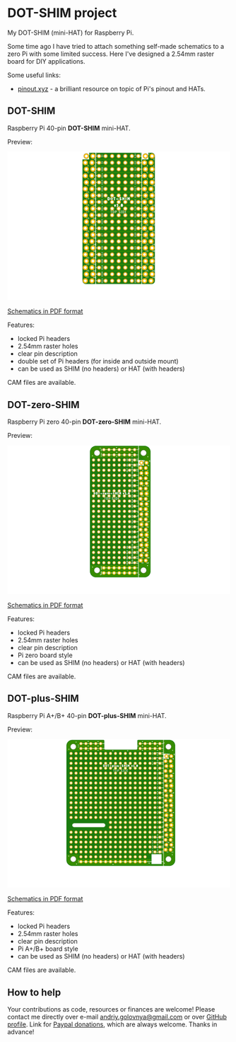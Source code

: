 # DOT-SHIM project

My DOT-SHIM (mini-HAT) for Raspberry Pi.

Some time ago I have tried to attach something self-made schematics to a zero Pi with some limited success.
Here I've designed a 2.54mm raster board for DIY applications.

Some useful links:

- [pinout.xyz](https://pinout.xyz/) - a brilliant resource on topic of Pi's pinout and HATs.

## DOT-SHIM

Raspberry Pi 40-pin **DOT-SHIM** mini-HAT.

Preview:

![DOT-SHIM preview](DOT-SHIM.png)

[Schematics in PDF format](DOT-SHIM.pdf)

Features:

- locked Pi headers
- 2.54mm raster holes
- clear pin description
- double set of Pi headers (for inside and outside mount)
- can be used as SHIM (no headers) or HAT (with headers) 

CAM files are available.

## DOT-zero-SHIM

Raspberry Pi zero 40-pin **DOT-zero-SHIM** mini-HAT.

Preview:

![DOT-zero-SHIM preview](DOT-zero-SHIM.png)

[Schematics in PDF format](DOT-zero-SHIM.pdf)

Features:

- locked Pi headers
- 2.54mm raster holes
- clear pin description
- Pi zero board style
- can be used as SHIM (no headers) or HAT (with headers)

CAM files are available.

## DOT-plus-SHIM

Raspberry Pi A+/B+ 40-pin **DOT-plus-SHIM** mini-HAT.

Preview:

![DOT-plus-SHIM preview](DOT-plus-SHIM.png)

[Schematics in PDF format](DOT-plus-SHIM.pdf)

Features:

- locked Pi headers
- 2.54mm raster holes
- clear pin description
- Pi A+/B+ board style
- can be used as SHIM (no headers) or HAT (with headers)

CAM files are available.

## How to help

Your contributions as code, resources or finances are welcome!
Please contact me directly over e-mail andriy.golovnya@gmail.com or over [GitHub profile](https://github.com/red-scorp).
Link for [Paypal donations](http://paypal.me/redscorp), which are always welcome.
Thanks in advance!
